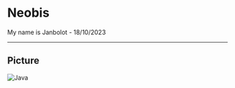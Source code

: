# Neobis
My name is Janbolot - 18/10/2023


----

## Picture

![Java][logo]

[logo]:https://s0.rbk.ru/v6_top_pics/resized/960xH/media/img/1/60/756533742439601.jpg
